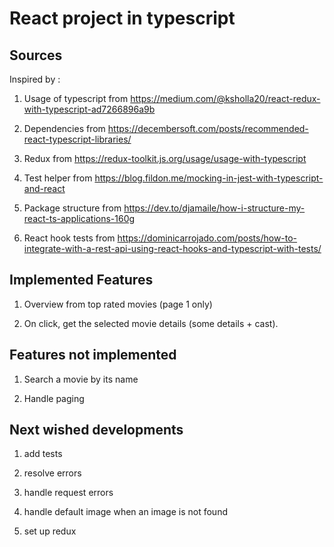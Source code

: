 # React project in typescript

## Sources

Inspired by :

1. Usage of typescript from https://medium.com/@ksholla20/react-redux-with-typescript-ad7266896a9b

2. Dependencies from https://decembersoft.com/posts/recommended-react-typescript-libraries/

3. Redux from https://redux-toolkit.js.org/usage/usage-with-typescript

4. Test helper from https://blog.fildon.me/mocking-in-jest-with-typescript-and-react

5. Package structure from https://dev.to/djamaile/how-i-structure-my-react-ts-applications-160g

6. React hook tests from https://dominicarrojado.com/posts/how-to-integrate-with-a-rest-api-using-react-hooks-and-typescript-with-tests/

## Implemented Features 

1. Overview from top rated movies (page 1 only)

2. On click, get the selected movie details (some details + cast).

## Features not implemented

1. Search a movie by its name

2. Handle paging

## Next wished developments

1. add tests

2. resolve errors

3. handle request errors

4. handle default image when an image is not found

5. set up redux
